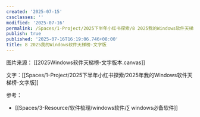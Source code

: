 ```yaml
---
created: '2025-07-15'
cssclasses: ''
modified: '2025-07-16'
permalink: /Spaces/1-Project/2025下半年小红书探索/8 2025我的Windows软件天梯榜-文字版.md
publish: true
published: '2025-07-16T16:19:06.746+08:00'
title: 8 2025我的Windows软件天梯榜-文字版
---
```

图片来源： [[2025Windows软件天梯榜-文字版本.canvas]]

文字：[[Spaces/1-Project/2025下半年小红书探索/2025年我的Windows软件天梯榜-文字版]]

参考：

- [[Spaces/3-Resource/软件梳理/windows软件/∑ windows必备软件]]
